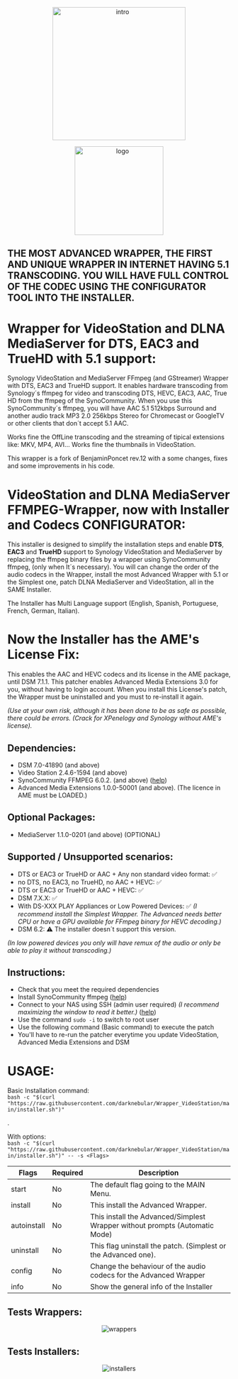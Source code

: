 <p align="center">
  <img src="https://github.com/darknebular/Wrapper_VideoStation/blob/main/images/logoIntro.png?raw=true" height=300px alt="intro">
</p>
<p align="center">
  <img src="https://github.com/darknebular/Wrapper_VideoStation/blob/main/images/logo.png?raw=true" height=200px alt="logo">
</p>

## THE MOST ADVANCED WRAPPER, THE FIRST AND UNIQUE WRAPPER IN INTERNET HAVING 5.1 TRANSCODING. YOU WILL HAVE FULL CONTROL OF THE CODEC USING THE CONFIGURATOR TOOL INTO THE INSTALLER.

# Wrapper for VideoStation and DLNA MediaServer for DTS, EAC3 and TrueHD with 5.1 support:
Synology VideoStation and MediaServer FFmpeg (and GStreamer) Wrapper with DTS, EAC3 and TrueHD support. It enables hardware transcoding from Synology´s ffmpeg for video and transcoding DTS, HEVC, EAC3, AAC, True HD from the ffmpeg of the SynoCommunity. When you use this SynoCommunity´s ffmpeg, you will have AAC 5.1 512kbps Surround and another audio track MP3 2.0 256kbps Stereo for Chromecast or GoogleTV or other clients that don´t accept 5.1 AAC.


Works fine the OffLine transcoding and the streaming of tipical extensions like: MKV, MP4, AVI... Works fine the thumbnails in VideoStation.

This wrapper is a fork of BenjaminPoncet rev.12 with a some changes, fixes and some improvements in his code.

# VideoStation and DLNA MediaServer FFMPEG-Wrapper, now with Installer and Codecs CONFIGURATOR: 

This installer is designed to simplify the installation steps and enable **DTS**, **EAC3** and **TrueHD** support to Synology VideoStation and MediaServer by replacing the ffmpeg binary files by a wrapper using SynoCommunity ffmpeg, (only when It´s necessary).
You will can change the order of the audio codecs in the Wrapper, install the most Advanced Wrapper with 5.1 or the Simplest one, patch DLNA MediaServer and VideoStation, all in the SAME Installer.

The Installer has Multi Language support (English, Spanish, Portuguese, French, German, Italian).

# Now the Installer has the AME's License Fix: 
This enables the AAC and HEVC codecs and its license in the AME package, until DSM 7.1.1.
This patcher enables Advanced Media Extensions 3.0 for you, without having to login account. When you install this License's patch, the Wrapper must be uninstalled and you must to re-install it again.

*(Use at your own risk, although it has been done to be as safe as possible, there could be errors. (Crack for XPenelogy and Synology without AME's license).*

## Dependencies:
- DSM 7.0-41890 (and above)
- Video Station 2.4.6-1594 (and above)
- SynoCommunity FFMPEG 6.0.2. (and above) ([help](https://synocommunity.com/#easy-install))
- Advanced Media Extensions 1.0.0-50001 (and above). (The licence in AME must be LOADED.)

## Optional Packages:
- MediaServer 1.1.0-0201 (and above) (OPTIONAL)

## Supported / Unsupported scenarios:
- DTS or EAC3 or TrueHD or AAC + Any non standard video format: ✅
- no DTS, no EAC3, no TrueHD, no AAC + HEVC: ✅
- DTS or EAC3 or TrueHD or AAC + HEVC: ✅
- DSM 7.X.X: ✅
- With DS-XXX PLAY Appliances or Low Powered Devices: ✅ *(I recommend install the Simplest Wrapper. The Advanced needs better CPU or have a GPU available for FFmpeg binary for HEVC decoding.)*
- DSM 6.2: ⚠️ The installer doesn´t support this version.

*(In low powered devices you only will have remux of the audio or only be able to play it without transcoding.)*

## Instructions:
- Check that you meet the required dependencies
- Install SynoCommunity ffmpeg ([help](https://synocommunity.com/#easy-install))
- Connect to your NAS using SSH (admin user required) *(I recommend maximizing the window to read it better.)* ([help](https://www.synology.com/en-global/knowledgebase/DSM/tutorial/General_Setup/How_to_login_to_DSM_with_root_permission_via_SSH_Telnet))
- Use the command `sudo -i` to switch to root user
- Use the following command (Basic command) to execute the patch
- You'll have to re-run the patcher everytime you update VideoStation, Advanced Media Extensions and DSM

# USAGE:
Basic Installation command:  
`bash -c "$(curl "https://raw.githubusercontent.com/darknebular/Wrapper_VideoStation/main/installer.sh")"`

.

With options:  
`bash -c "$(curl "https://raw.githubusercontent.com/darknebular/Wrapper_VideoStation/main/installer.sh")" -- -s <Flags>`

| Flags        | Required | Description                                                                     |
|--------------|----------|---------------------------------------------------------------------------------|
| start        | No       | The default flag going to the MAIN Menu.                                        |   
| install      | No       | This install the Advanced Wrapper.                                              |  
| autoinstall  | No       | This install the Advanced/Simplest Wrapper without prompts (Automatic Mode)     |  
| uninstall    | No       | This flag uninstall the patch. (Simplest or the Advanced one).                  |
| config       | No       | Change the behaviour of the audio codecs for the Advanced Wrapper               |
| info         | No       | Show the general info of the Installer                                          |




## Tests Wrappers:
<p align="center">
  <img src="https://github.com/darknebular/Wrapper_VideoStation/blob/main/images/test_results.png?raw=true" alt="wrappers">
</p>


## Tests Installers:
<p align="center">
  <img src="https://github.com/darknebular/Wrapper_VideoStation/blob/main/images/test_installers.png?raw=true" alt="installers">
</p>
